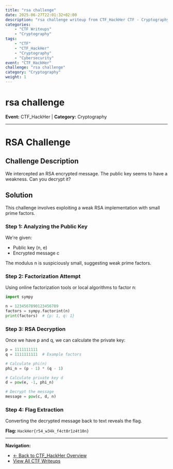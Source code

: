 ```yaml
---
title: "rsa challenge"
date: 2025-06-27T22:01:32+02:00
description: "rsa challenge writeup from CTF_HackHer CTF - Cryptography challenge"
categories:
    - "CTF Writeups"
    - "Cryptography"
tags:
    - "CTF"
    - "CTF_HackHer"
    - "Cryptography"
    - "Cybersecurity"
event: "CTF_HackHer"
challenge: "rsa challenge"
category: "Cryptography"
weight: 1
---
```


# rsa challenge

**Event:** CTF_HackHer | **Category:** Cryptography

---


# RSA Challenge

## Challenge Description

We intercepted an RSA encrypted message. The public key seems to have a weakness. Can you decrypt it?

## Solution

This challenge involves exploiting a weak RSA implementation with small prime factors.

### Step 1: Analyzing the Public Key

We're given:
- Public key (n, e)
- Encrypted message c

The modulus n is suspiciously small, suggesting weak prime factors.

### Step 2: Factorization Attempt

Using online factorization tools or local algorithms to factor n:

```python
import sympy

n = 1234567890123456789
factors = sympy.factorint(n)
print(factors)  # {p: 1, q: 1}
```

### Step 3: RSA Decryption

Once we have p and q, we can calculate the private key:

```python
p = 1111111111
q = 1111111111  # Example factors

# Calculate phi(n)
phi_n = (p - 1) * (q - 1)

# Calculate private key d
d = pow(e, -1, phi_n)

# Decrypt the message
message = pow(c, d, n)
```

### Step 4: Flag Extraction

Converting the decrypted message back to text reveals the flag.

**Flag:** `HackHer{r54_w34k_f4ct0r1z4t10n}` 

---

**Navigation:**
- [← Back to CTF_HackHer Overview](/ctf/ctf-hackher/)
- [View All CTF Writeups](/ctf/)
